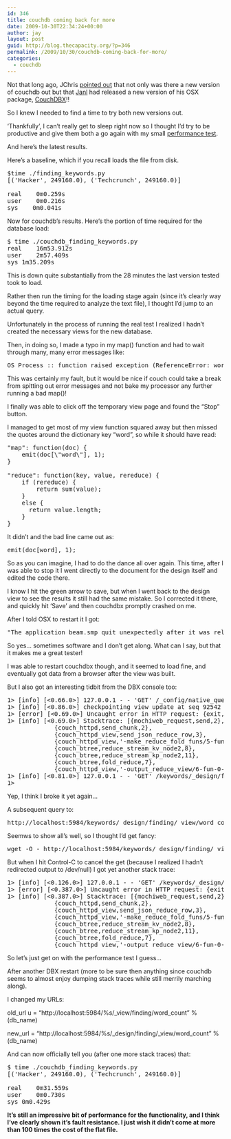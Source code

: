 ```yaml
---
id: 346
title: couchdb coming back for more
date: 2009-10-30T22:34:24+00:00
author: jay
layout: post
guid: http://blog.thecapacity.org/?p=346
permalink: /2009/10/30/couchdb-coming-back-for-more/
categories:
  - couchdb
---
```

Not that long ago, JChris [pointed out](http://blog.thecapacity.org/2009/03/19/couchdb-performance-or-use-a-file/#comment-1473) that not only was there a new version of couchdb out but that [Janl](http://twitter.com/Janl) had released a new version of his OSX package, [CouchDBX](http://janl.github.com/couchdbx/)!!

So I knew I needed to find a time to try both new versions out.

&#8216;Thankfully&#8217;, I can&#8217;t really get to sleep right now so I thought I&#8217;d try to be productive and give them both a go again with my small [performance test](http://blog.thecapacity.org/2009/05/31/couchdb-performance-too-much-tcp/).

And here&#8217;s the latest results.

Here&#8217;s a baseline, which if you recall loads the file from disk.

<pre>$time ./finding_keywords.py
[('Hacker', 249160.0), ('Techcrunch', 249160.0)]

real    0m0.259s
user    0m0.216s
sys    0m0.041s</pre>

Now for couchdb&#8217;s results. Here&#8217;s the portion of time required for the database load:

<pre>$ time ./couchdb_finding_keywords.py
real	16m53.912s
user	2m57.409s
sys	1m35.209s</pre>

This is down quite substantially from the 28 minutes the last version tested took to load.

Rather then run the timing for the loading stage again (since it&#8217;s clearly way beyond the time required to analyze the text file), I thought I&#8217;d jump to an actual query.

Unfortunately in the process of running the real test I realized I hadn&#8217;t created the necessary views for the new database.

Then, in doing so, I made a typo in my map() function and had to wait through many, many error messages like:

<pre>OS Process :: function raised exception (ReferenceError: worse is not defined) with doc._id ############</pre>

This was certainly my fault, but it would be nice if couch could take a break from spitting out error messages and not bake my processor any further running a bad map()!

I finally was able to click off the temporary view page and found the &#8220;Stop&#8221; button.

I managed to get most of my view function squared away but then missed the quotes around the dictionary key &#8220;word&#8221;, so while it should have read:

<pre>"map": function(doc) {
    emit(doc[\"word\"], 1);
}

"reduce": function(key, value, rereduce) {
    if (rereduce) {
        return sum(value);
    }
    else {
      return value.length;
    }
}</pre>

It didn&#8217;t and the bad line came out as:

<pre>emit(doc[word], 1);</pre>

So as you can imagine, I had to do the dance all over again. This time, after I was able to stop it I went directly to the document for the design itself and edited the code there.

I know I hit the green arrow to save, but when I went back to the design view to see the results it still had the same mistake. So I corrected it there, and quickly hit &#8216;Save&#8217; and then couchdbx promptly crashed on me.

After I told OSX to restart it I got:

<pre>"The application beam.smp quit unexpectedly after it was relaunched"</pre>

So yes&#8230; sometimes software and I don&#8217;t get along. What can I say, but that it makes me a great tester!

I was able to restart couchdbx though, and it seemed to load fine, and eventually got data from a browser after the view was built.

But I also got an interesting tidbit from the DBX console too:

<pre>1&gt; [info] [&lt;0.66.0&gt;] 127.0.0.1 - - 'GET' /_config/native_query_servers/ 200
1&gt; [info] [&lt;0.86.0&gt;] checkpointing view update at seq 92542 for keywords _design/finding
1&gt; [error] [&lt;0.69.0&gt;] Uncaught error in HTTP request: {exit,normal}
1&gt; [info] [&lt;0.69.0&gt;] Stacktrace: [{mochiweb_request,send,2},
             {couch_httpd,send_chunk,2},
             {couch_httpd_view,send_json_reduce_row,3},
             {couch_httpd_view,'-make_reduce_fold_funs/5-fun-1-',8},
             {couch_btree,reduce_stream_kv_node2,8},
             {couch_btree,reduce_stream_kp_node2,11},
             {couch_btree,fold_reduce,7},
             {couch_httpd_view,'-output_reduce_view/6-fun-0-',12}]
1&gt; [info] [&lt;0.81.0&gt;] 127.0.0.1 - - 'GET' /keywords/_design/finding/_view/word_count?group=true 200
1&gt;</pre>

Yep, I think I broke it yet again&#8230;

A subsequent query to:

<pre>http://localhost:5984/keywords/_design/finding/_view/word_count?group=true</pre>

Seemws to show all&#8217;s well, so I thought I&#8217;d get fancy:

<pre>wget -O - http://localhost:5984/keywords/_design/finding/_view/word_count?group=true</pre>

But when I hit Control-C to cancel the get (because I realized I hadn&#8217;t redirected output to /dev/null) I got yet another stack trace:

<pre>1&gt; [info] [&lt;0.126.0&gt;] 127.0.0.1 - - 'GET' /keywords/_design/finding/_view/word_count?group=true 304
1&gt; [error] [&lt;0.387.0&gt;] Uncaught error in HTTP request: {exit,normal}
1&gt; [info] [&lt;0.387.0&gt;] Stacktrace: [{mochiweb_request,send,2},
             {couch_httpd,send_chunk,2},
             {couch_httpd_view,send_json_reduce_row,3},
             {couch_httpd_view,'-make_reduce_fold_funs/5-fun-1-',8},
             {couch_btree,reduce_stream_kv_node2,8},
             {couch_btree,reduce_stream_kp_node2,11},
             {couch_btree,fold_reduce,7},
             {couch_httpd_view,'-output_reduce_view/6-fun-0-',12}]</pre>

So let&#8217;s just get on with the performance test I guess&#8230;

After another DBX restart (more to be sure then anything since couchdb seems to almost enjoy dumping stack traces while still merrily marching along).

I changed my URLs:
  
old\_url u = &#8220;http://localhost:5984/%s/\_view/finding/word\_count&#8221; % (db\_name)

new\_url = &#8220;http://localhost:5984/%s/\_design/finding/\_view/word\_count&#8221; % (db_name)

And can now officially tell you (after one more stack traces) that:

<pre>$ time ./couchdb_finding_keywords.py
[('Hacker', 249160.0), ('Techcrunch', 249160.0)]

real	0m31.559s
user	0m0.730s
sys	0m0.429s</pre>

**It&#8217;s still an impressive bit of performance for the functionality, and I think I&#8217;ve clearly shown it&#8217;s fault resistance. I just wish it didn&#8217;t come at more than 100 times the cost of the flat file.**
